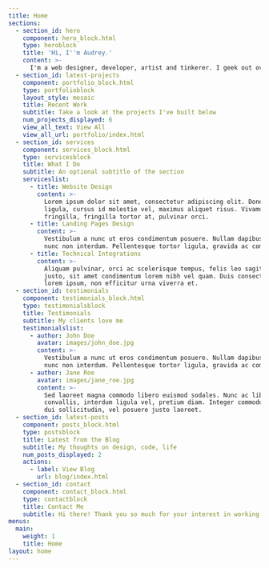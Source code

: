 ```yaml
---
title: Home
sections:
  - section_id: hero
    component: hero_block.html
    type: heroblock
    title: 'Hi, I''m Audrey.'
    content: >-    
      I'm a web designer, developer, artist and tinkerer. I geek out over code as much as good design. I deploy pretty rad websites and applications for entrepreneurs and artists.
  - section_id: latest-projects
    component: portfolio_block.html
    type: portfolioblock
    layout_style: mosaic
    title: Recent Work
    subtitle: Take a look at the projects I've built below
    num_projects_displayed: 6
    view_all_text: View All
    view_all_url: portfolio/index.html
  - section_id: services
    component: services_block.html
    type: servicesblock
    title: What I Do
    subtitle: An optional subtitle of the section
    serviceslist:
      - title: Website Design
        content: >-
          Lorem ipsum dolor sit amet, consectetur adipiscing elit. Donec nisl
          ligula, cursus id molestie vel, maximus aliquet risus. Vivamus in nibh
          fringilla, fringilla tortor at, pulvinar orci.
      - title: Landing Pages Design
        content: >-
          Vestibulum a nunc ut eros condimentum posuere. Nullam dapibus quis
          nunc non interdum. Pellentesque tortor ligula, gravida ac commodo eu.
      - title: Technical Integrations
        content: >-
          Aliquam pulvinar, orci ac scelerisque tempus, felis leo sagittis
          justo, sit amet condimentum lorem nibh vel quam. Duis consectetur
          lorem ipsum, non efficitur urna viverra et.
  - section_id: testimonials
    component: testimonials_block.html
    type: testimonialsblock
    title: Testimonials
    subtitle: My clients love me
    testimonialslist:
      - author: John Doe
        avatar: images/john_doe.jpg
        content: >-
          Vestibulum a nunc ut eros condimentum posuere. Nullam dapibus quis
          nunc non interdum. Pellentesque tortor ligula, gravida ac commodo eu.
      - author: Jane Roe
        avatar: images/jane_roe.jpg
        content: >-
          Sed laoreet magna commodo libero euismod sodales. Nunc ac libero
          convallis, interdum ligula vel, pretium diam. Integer commodo sem at
          dui sollicitudin, vel posuere justo laoreet.
  - section_id: latest-posts
    component: posts_block.html
    type: postsblock
    title: Latest from the Blog
    subtitle: My thoughts on design, code, life
    num_posts_displayed: 2
    actions:
      - label: View Blog
        url: blog/index.html
  - section_id: contact
    component: contact_block.html
    type: contactblock
    title: Contact Me
    subtitle: Hi there! Thank you so much for your interest in working together. Please tell me a bit about your project here. Looking forward to hearing from you!
menus:
  main:
    weight: 1
    title: Home
layout: home
---
```

